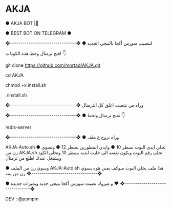 # AKJA



● AKJA BOT |🦁

● BEST BOT ON TELEGRAM ●

❖--------------------------------❖ ● لتنصيب سورس أكجا بالتيجي الجديد

افتح ترمنال وحط هذه الكودات 👇

git clone https://github.com/mortad/AKJA.git

cd AKJA

chmod +x install.sh

./install.sh



❖--------------------------------❖ وراه من يتنصب اغلق كل الترمنال

❖--------------------------------❖ ● تفتح ترمنال وتحط 👇

redis-server

❖--------------------------------❖ ● وراه تروح ع ملف

AKJA-Auto.sh ● تخلي ايدي البوت بسطر 10 ● وايدي المطورين بسطر 12 ● وتسوي رن من AKJA.sh تخلي رقم البوت ويكون نفسه الي خليت ايديه بسطر 10 وتخلي الكود ويشتغل عندك اطلع من ترمنال

● وسوي رن من الملف AKJA-Auto.sh هذا ملف يخلي البوت ميوكف يعني هوه يسوي رن من يمه ❖--------------------------------❖

● و مبروك نصبت سورس أكجا بتيجي جديد وبميزات جديده ❤️ ❖--------------------------------❖

DEV : @pompm
